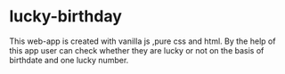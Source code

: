 # lucky-birthday
This web-app is created with vanilla js ,pure css and html. By the help of this app user can check whether they are lucky or not on the basis of birthdate and one lucky number.
